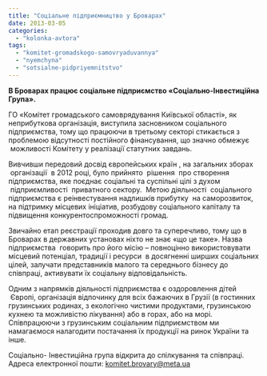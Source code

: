 ```yaml
---
title: "Соціальне підприємництво у Броварах"
date: 2013-03-05
categories: 
  - "kolonka-avtora"
tags: 
  - "komitet-gromadskogo-samovryaduvannya"
  - "nyemchyna"
  - "sotsialne-pidpriyemnitstvo"
---
```


**В Броварах працює соціальне підприємство «Соціально-Інвестиційна Група».**

ГО «Комітет громадського самоврядування Київської області», як неприбуткова організація, виступила засновником соціального підприємства, тому що працюючи в третьому секторі стикається з проблемою відсутності постійного фінансування, що значно обмежує  можливості Комітету у реалізації статутних завдань.

Вивчивши передовий досвід європейських країн , на загальних зборах  організації  в 2012 році, було прийнято  рішення  про створення підприємства, яке поєднає соціальні та суспільні цілі з духом  підприємливості  приватного сектору.  Метою діяльності  соціального підприємства є реінвестування надлишків прибутку  на саморозвиток, на підтримку місцевих ініціатив, розбудову соціального капіталу та підвищення конкурентоспроможності громад.

Звичайно етап реєстрації проходив довго та суперечливо, тому що в Броварах в державних установах ніхто не знає «що це таке». Назва підприємства  говорить про його місію – повноцінно використовувати місцевий потенціал, традиції і ресурси  в досягненні ширших соціальних цілей, залучати представників малого та середнього бізнесу до співпраці, активувати їх соціальну відповідальність.

Одним з напрямків діяльності підприємства є оздоровлення дітей  Європі, організація відпочинку для всіх бажаючих в Грузії (в гостинних грузинських родинах, з екологічно чистими продуктами, грузинською кухнею та можливістю лікування) або в горах, або на морі. Співпрацюючи з грузинським соціальним підприємством ми намагаємося налагодити постачання їх продукції на ринок України та інше.

Соціально- Інвестиційна група відкрита до спілкування та співпраці. Адреса електронної пошти: [komitet.brovary@meta.ua](mailto:komitet.brovary@meta.ua)
